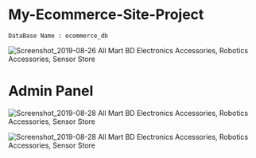 # My-Ecommerce-Site-Project

```
DataBase Name : ecommerce_db
```


![Screenshot_2019-08-26 All Mart BD Electronics Accessories, Robotics Accessories, Sensor Store](https://user-images.githubusercontent.com/44552983/63801881-2c952e00-c933-11e9-8f4e-664449216866.png)


# Admin Panel


![Screenshot_2019-08-28 All Mart BD Electronics Accessories, Robotics Accessories, Sensor Store](https://user-images.githubusercontent.com/44552983/63802005-767e1400-c933-11e9-9e85-3e8c2303dc2a.jpg)



![Screenshot_2019-08-28 All Mart BD Electronics Accessories, Robotics Accessories, Sensor Store](https://user-images.githubusercontent.com/44552983/63802017-7bdb5e80-c933-11e9-939b-7e06d853767f.png)
